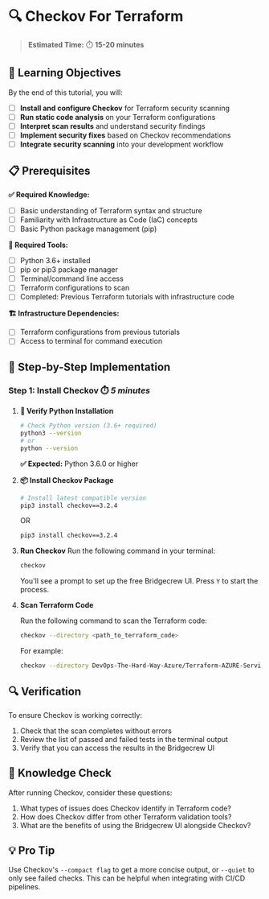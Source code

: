 
# 🔍 Checkov For Terraform

> **Estimated Time:** ⏱️ **15-20 minutes**

## 🎯 **Learning Objectives**

By the end of this tutorial, you will:
- [ ] **Install and configure Checkov** for Terraform security scanning
- [ ] **Run static code analysis** on your Terraform configurations
- [ ] **Interpret scan results** and understand security findings
- [ ] **Implement security fixes** based on Checkov recommendations
- [ ] **Integrate security scanning** into your development workflow

## 📋 **Prerequisites**

**✅ Required Knowledge:**
- [ ] Basic understanding of Terraform syntax and structure
- [ ] Familiarity with Infrastructure as Code (IaC) concepts
- [ ] Basic Python package management (pip)

**🔧 Required Tools:**
- [ ] Python 3.6+ installed
- [ ] pip or pip3 package manager
- [ ] Terminal/command line access
- [ ] Terraform configurations to scan
- [ ] Completed: Previous Terraform tutorials with infrastructure code

**🏗️ Infrastructure Dependencies:**
- [ ] Terraform configurations from previous tutorials
- [ ] Access to terminal for command execution

## 🚀 **Step-by-Step Implementation**

### **Step 1: Install Checkov** ⏱️ *5 minutes*

1. **🐍 Verify Python Installation**
   ```bash
   # Check Python version (3.6+ required)
   python3 --version
   # or
   python --version
   ```
   **✅ Expected:** Python 3.6.0 or higher

2. **📦 Install Checkov Package**
   ```bash
   # Install latest compatible version
   pip3 install checkov==3.2.4
   ```

    OR
    
    ```bash
    pip3 install checkov==3.2.4
    ```

2. **Run Checkov**
    Run the following command in your terminal:
    ```bash
    checkov
    ```
    You'll see a prompt to set up the free Bridgecrew UI. Press `Y` to start the process.

3. **Scan Terraform Code**

    Run the following command to scan the Terraform code:
    ```bash
    checkov --directory <path_to_terraform_code>
    ```

    For example:
    ```bash
    checkov --directory DevOps-The-Hard-Way-Azure/Terraform-AZURE-Services-Creation/1-acr
    ```

## 🔍 Verification

To ensure Checkov is working correctly:
1. Check that the scan completes without errors
2. Review the list of passed and failed tests in the terminal output
3. Verify that you can access the results in the Bridgecrew UI

## 🧠 Knowledge Check

After running Checkov, consider these questions:
1. What types of issues does Checkov identify in Terraform code?
2. How does Checkov differ from other Terraform validation tools?
3. What are the benefits of using the Bridgecrew UI alongside Checkov?

## 💡 Pro Tip

Use Checkov's `--compact flag` to get a more concise output, or `--quiet` to only see failed checks. This can be helpful when integrating with CI/CD pipelines.